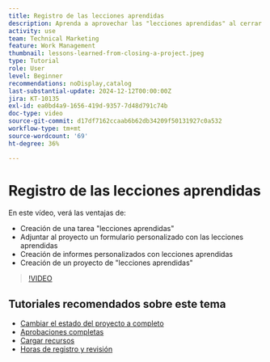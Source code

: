 ```yaml
---
title: Registro de las lecciones aprendidas
description: Aprenda a aprovechar las "lecciones aprendidas" al cerrar un proyecto.
activity: use
team: Technical Marketing
feature: Work Management
thumbnail: lessons-learned-from-closing-a-project.jpeg
type: Tutorial
role: User
level: Beginner
recommendations: noDisplay,catalog
last-substantial-update: 2024-12-12T00:00:00Z
jira: KT-10135
exl-id: ea0bd4a9-1656-419d-9357-7d48d791c74b
doc-type: video
source-git-commit: d17df7162ccaab6b62db34209f50131927c0a532
workflow-type: tm+mt
source-wordcount: '69'
ht-degree: 36%

---
```


# Registro de las lecciones aprendidas

En este vídeo, verá las ventajas de:

* Creación de una tarea &quot;lecciones aprendidas&quot;
* Adjuntar al proyecto un formulario personalizado con las lecciones aprendidas
* Creación de informes personalizados con lecciones aprendidas
* Creación de un proyecto de &quot;lecciones aprendidas&quot;

>[!VIDEO](https://video.tv.adobe.com/v/3441012/?quality=12&learn=on&enablevpops)

## Tutoriales recomendados sobre este tema

* [Cambiar el estado del proyecto a completo](/help/manage-work/projects/change-the-project-status.md)
* [Aprobaciones completas](/help/manage-work/close-a-project/complete-approvals.md)
* [Cargar recursos](/help/manage-work/close-a-project/upload-assets.md)
* [Horas de registro y revisión](/help/manage-work/close-a-project/log-and-review-hours.md)
